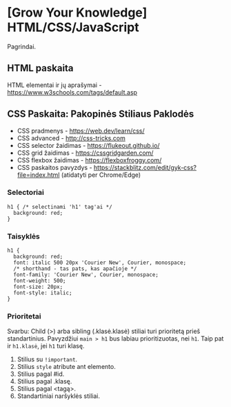 # [Grow Your Knowledge] HTML/CSS/JavaScript

Pagrindai.

## HTML paskaita

HTML elementai ir jų aprašymai - https://www.w3schools.com/tags/default.asp

## CSS Paskaita: Pakopinės Stiliaus Paklodės

- CSS pradmenys - https://web.dev/learn/css/
- CSS advanced - http://css-tricks.com
- CSS selector žaidimas - https://flukeout.github.io/
- CSS grid žaidimas - https://cssgridgarden.com/
- CSS flexbox žaidimas - https://flexboxfroggy.com/
- CSS paskaitos pavyzdys - https://stackblitz.com/edit/gyk-css?file=index.html (atidatyti per Chrome/Edge)

### Selectoriai

```
h1 { /* selectinami 'h1' tag'ai */
  background: red;
}
```

### Taisyklės

```
h1 {
  background: red;
  font: italic 500 20px 'Courier New', Courier, monospace;
  /* shorthand - tas pats, kas apačioje */
  font-family: 'Courier New', Courier, monospace;
  font-weight: 500;
  font-size: 20px;
  font-style: italic;
}
```

### Prioritetai

Svarbu: Child (>) arba sibling (.klasė.klasė) stiliai turi prioritetą prieš standartinius.
Pavyzdžiui `main > h1` bus labiau prioritizuotas, nei `h1`. Taip pat ir `h1.klasė`, jei `h1` turi klasę.

1. Stilius su `!important`.
2. Stilius `style` atribute ant elemento.
3. Stilius pagal #id.
4. Stilius pagal .klasę.
5. Stilius pagal <tagą>.
6. Standartiniai naršyklės stiliai.
